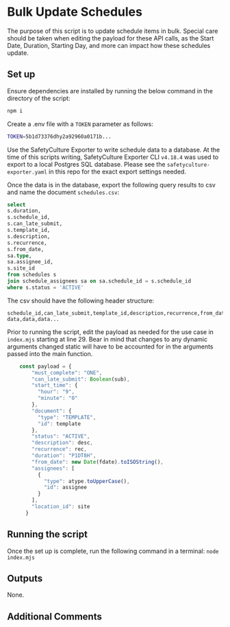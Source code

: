 # Bulk Update Schedules

The purpose of this script is to update schedule items in bulk. Special care should be taken when editing the payload for these API calls, as the Start Date, Duration, Starting Day, and more can impact how these schedules update.

## Set up

Ensure dependencies are installed by running the below command in the directory of the script:
```bash
npm i
```

Create a .env file with a `TOKEN` parameter as follows:
```bash
TOKEN=5b1d73376dhy2a92960a0171b...
```

Use the SafetyCulture Exporter to write schedule data to a database. At the time of this scripts writing, SafetyCulture Exporter CLI `v4.18.4` was used to export to a local Postgres SQL database. Please see the `safetyculture-exporter.yaml` in this repo for the exact export settings needed.

Once the data is in the database, export the following query results to csv and name the document `schedules.csv`:
```sql
select
s.duration,
s.schedule_id,
s.can_late_submit,
s.template_id,
s.description,
s.recurrence,
s.from_date,
sa.type,
sa.assignee_id,
s.site_id
from schedules s
join schedule_assignees sa on sa.schedule_id = s.schedule_id
where s.status = 'ACTIVE'
```

The csv should have the following header structure:
```csv
schedule_id,can_late_submit,template_id,description,recurrence,from_date,type,assignee_id,site_id
data,data,data...
```

Prior to running the script, edit the payload as needed for the use case in `index.mjs` starting at line 29. Bear in mind that changes to any dynamic arguments changed static will have to be accounted for in the arguments passed into the main function.
```js
    const payload = {
        "must_complete": "ONE",
        "can_late_submit": Boolean(sub),
        "start_time": {
          "hour": "9",
          "minute": "0"
        },
        "document": {
          "type": "TEMPLATE",
          "id": template
        },
        "status": "ACTIVE",
        "description": desc,
        "recurrence": rec,
        "duration": "P1DT8H",
        "from_date": new Date(fdate).toISOString(),
        "assignees": [
          {
            "type": atype.toUpperCase(),
            "id": assignee
          }
        ],
        "location_id": site
      }
```


## Running the script

Once the set up is complete, run the following command in a terminal:
`node index.mjs`

## Outputs

None.

## Additional Comments
